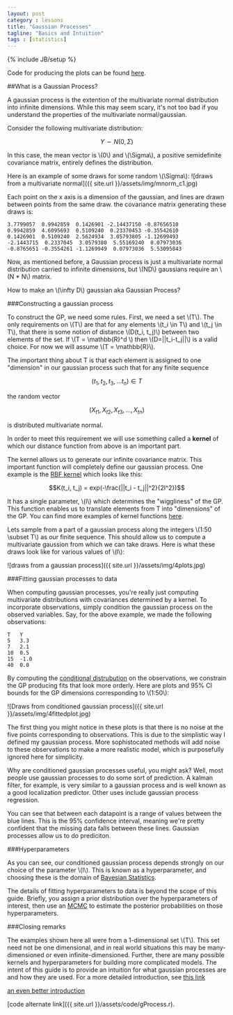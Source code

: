 ```yaml
---
layout: post
category : lessons
title: "Gaussian Processes"
tagline: "Basics and Intuition" 
tags : [statistics]
---
```

{% include JB/setup %}

Code for producing the plots can be found [here](https://gist.github.com/joshuaar/0be2845c29043c85f6ff).

##What is a Gaussian Process?


A gaussian process is the extention of the multivariate normal
distribution into infinite dimensions. While this may seem scary, it's
not too bad if you understand the properties of the multivariate normal/gaussian.

Consider the following multivariate distribution:

$$Y \sim N(0,\Sigma)$$

In this case, the mean vector is \\(0\\) and \\(\Sigma\\), a positive semidefinite covariance matrix, entirely defines the distribution. 

Here is an example of some draws for some random \\(\Sigma\\):
![draws from a multivariate normal]({{ site.url }}/assets/img/mnorm_c1.jpg)

Each point on the x axis is a dimension of the gaussian, and lines are drawn between points from the same draw.
the covariance matrix generating these draws is:

    3.7799057  0.9942859  0.1426901 -2.14437150 -0.87656510
    0.9942859  4.6095693  0.5109240  0.23370453 -0.35542610
    0.1426901  0.5109240  2.5624934  3.05793805 -1.12699493
    -2.1443715  0.2337045  3.0579380  5.55169240  0.07973036
    -0.8765651 -0.3554261 -1.1269949  0.07973036  5.53095843

Now, as mentioned before, a Gaussian process is just a multivariate 
normal distribution carried to infinite dimensions, but \\(ND\\) gaussians
require an \\(N * N\\) matrix.

How to make an \\(\infty D\\) gaussian aka Gaussian Process? 

###Constructing a gaussian process
  
To construct the GP, we need some rules. 
First, we need a set \\(T\\).
The only requirements on \\(T\\) are that for any elements 
\\(t_i \in T\\) and \\(t_j \in T\\), that there is some 
notion of distance \\(D(t_i, t_j)\\) between two elements of 
the set. If \\(T = \mathbb{R}^d \\) then \\(D=||t_i-t_j||\\) is a 
valid choice. For now we will assume \\(T = \mathbb{R}\\). 

The important thing about T is that each 
element is assigned to one "dimension" 
in our gaussian process such that for any 
finite sequence 

$$(t_1,t_2,t_3,...t_n) \in T$$

the random vector 

$$(X_{t1}, X_{t2}, X_{t3}, ..., X_{tn})$$

is distributed multivariate normal. 

In order to meet this requirement 
we will use something called a __kernel__ of which our distance function
from above is an important part.

The kernel allows us to generate our infinite covariance matrix. 
This important function will completely define our gaussian process. 
One example is the 
[RBF kernel](http://en.wikipedia.org/wiki/Radial_basis_function_kernel)
which looks like this:

$$K(t_i, t_j) = exp(-\frac{||t_i - t_j||^2}{2l^2})$$


It has a single parameter, \\(l\\) which determines the "wiggliness" of the GP.
This function enables us to translate elements from T into "dimensions" of the
GP. You can find more examples of kernel 
functions [here](http://mlg.eng.cam.ac.uk/duvenaud/cookbook/index.html).

Lets sample from a part of a gaussian process 
along the integers \\(1:50 \subset T\\) as our finite sequence. This 
should allow us to compute a multivariate gaussion from which we can
 take draws. 
Here is what these draws look like for various values of \\(l\\):

![draws from a gaussian process]({{ site.url }}/assets/img/4plots.jpg)

###Fitting gaussian processes to data

When computing gaussian processes, you're really just computing multivariate
distributions with covariances determined by a kernel. 
To incorporate observations, simply condition the gaussian process 
on the observed variables. Say, for the above example, we made the
following observations:

    T  	Y
    5	3.3
    7	2.1
    10	0.5
    15	-1.0
    40	0.0

By computing the [conditional distrubution](http://en.wikipedia.org/wiki/Multivariate_normal_distribution#Conditional_distributions) 
on the observations, we constrain the GP producing fits that look more orderly. Here are plots and 95% CI bounds for the GP dimensions corresponding to \\(1:50\\):

![Draws from conditioned gaussian process]({{ site.url }}/assets/img/4fittedplot.jpg)

The first thing you might notice in these plots is that there is no noise at the five points corresponding to observations. This is due to the simplistic way I defined my gaussian process. More sophistocated methods will add noise to these observations to make a more realistic model, which is purposefully ignored here for simplicity.

Why are conditioned gaussian processes useful, you might ask? Well, most people use gaussian processes to do some sort of prediction.
A kalman filter, for example, is very similar to a gaussian process and is well known as a good localization predictor. Other uses include gaussian process regression.

 You can see that between each datapoint is a range of values between the blue lines. This is the 95% confidence interval, meaning we're pretty confident that the missing data falls between these lines. Gaussian processes allow us to do prediciton.

###Hyperparameters

As you can see, our conditioned gaussian process depends strongly on our choice of the parameter \\(l\\). This is known as a hyperparameter, and choosing these is the domain of [Bayesian Statistics](http://en.wikipedia.org/wiki/Bayesian_statistics). 

The details of fitting hyperparameters to data is beyond the scope of this guide. Briefly, you assign a prior distribution over the hyperparameters of interest, then use an [MCMC](http://en.wikipedia.org/wiki/Markov_chain_Monte_Carlo) to estimate the posterior probabilities on those hyperparameters.

###Closing remarks

The examples shown here all were from a 1-dimensional set \\(T\\). This set need not be one dimensional, and in real world situations this may be many-dimensioned or even infinite-dimensioned. Further, there are many possible kernels and hyperparameters for building more complicated models. The intent of this guide is to provide an intuition for what gaussian processes are and how they are used. For a more detailed introduction, see [this link](http://www.cs.toronto.edu/~hinton/csc2515/notes/gp_slides_fall08.pdf) 

[an even better introduction](https://www.cs.ubc.ca/~hutter/EARG.shtml/earg/papers05/rasmussen_gps_in_ml.pdf)

[code alternate link]({{ site.url }}/assets/code/gProcess.r).
